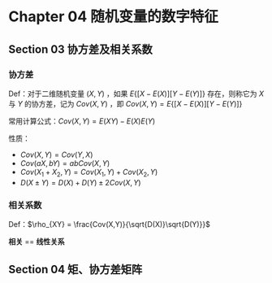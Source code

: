# Chapter 04 随机变量的数字特征

## Section 03 协方差及相关系数

### 协方差

Def：对于二维随机变量 $(X,Y)$ ，如果 $E\{[X-E(X)][Y-E(Y)]\}$ 存在，则称它为 $X$ 与 $Y$ 的协方差，记为 $Cov(X,Y)$ ，即 $Cov(X,Y) = E\{[X-E(X)][Y-E(Y)]\}$ 

常用计算公式：$Cov(X,Y) = E(XY)-E(X)E(Y)$ 

性质：

* $Cov(X,Y) = Cov(Y,X)$ 
* $Cov(aX,bY) = abCov(X,Y)$ 
* $Cov(X_1+X_2,Y) = Cov(X_1,Y)+Cov(X_2,Y)$ 
* $D(X \pm Y) = D(X)+D(Y)\pm 2Cov(X,Y)$ 



### 相关系数

Def：$\rho_{XY} = \frac{Cov(X,Y)}{\sqrt{D(X)}\sqrt{D(Y)}}$

**相关** == **线性关系** 



## Section 04 矩、协方差矩阵



